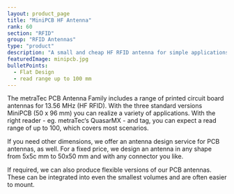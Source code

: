 ```yaml
---
layout: product_page
title: "MiniPCB HF Antenna"
rank: 60
section: "RFID"
group: "RFID Antennas"
type: "product"
description: "A small and cheap HF RFID antenna for simple applications."
featuredImage: minipcb.jpg
bulletPoints:
  - Flat Design
  - read range up to 100 mm
---
```

The metraTec PCB Antenna Family includes a range of printed circuit board antennas for 13.56 MHz (HF RFID). With the three standard versions MiniPCB (50 x 96 mm) you can realize a variety of applications. With the right reader - eg. metraTec‘s QuasarMX - and tag, you can expect a read range of up to 100, which covers most scenarios.

If you need other dimensions, we offer an antenna design service for PCB antennas, as well. For a fixed price, we design an antenna in any shape from 5x5c mm to 50x50 mm and with any connector you like.

If required, we can also produce flexible versions of our PCB antennas. These can be integrated into even the smallest volumes and are often easier to mount.
